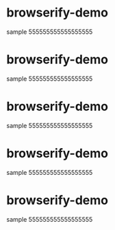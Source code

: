 # browserify-demo
sample
555555555555555555
# browserify-demo
sample
555555555555555555
# browserify-demo
sample
555555555555555555
# browserify-demo
sample
555555555555555555
# browserify-demo
sample
555555555555555555
